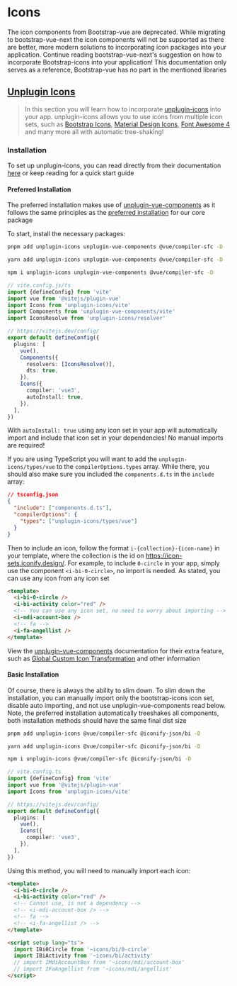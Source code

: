 # Icons

The icon components from Bootstrap-vue are deprecated. While migrating to bootstrap-vue-next the icon components will not be supported as there are better, more modern solutions to incorporating icon packages into your application. Continue reading bootstrap-vue-next's suggestion on how to incorporate Bootstrap-icons into your application! This documentation only serves as a reference, Bootstrap-vue has no part in the mentioned libraries

## [Unplugin Icons](https://github.com/antfu/unplugin-icons)

> In this section you will learn how to incorporate [unplugin-icons](https://github.com/antfu/unplugin-icons) into your app. unplugin-icons allows you to use icons from multiple icon sets, such as [Bootstrap Icons](https://icon-sets.iconify.design/bi/), [Material Design Icons](https://icon-sets.iconify.design/mdi/), [Font Awesome 4](https://icon-sets.iconify.design/fa/) and many more all with automatic tree-shaking!

### Installation

To set up unplugin-icons, you can read directly from their documentation [here](https://github.com/antfu/unplugin-icons) or keep reading for a quick start guide

#### Preferred Installation

The preferred installation makes use of [unplugin-vue-components](https://github.com/antfu/unplugin-vue-components) as it follows the same principles as the [preferred installation](../getting-started/#preferred-installation) for our core package

To start, install the necessary packages:

<CodeGroup>
  <CodeGroupItem title="PNPM" active>

```bash
pnpm add unplugin-icons unplugin-vue-components @vue/compiler-sfc -D
```

  </CodeGroupItem>
  <CodeGroupItem title="YARN">

```bash
yarn add unplugin-icons unplugin-vue-components @vue/compiler-sfc -D
```

  </CodeGroupItem>
  <CodeGroupItem title="NPM">

```bash
npm i unplugin-icons unplugin-vue-components @vue/compiler-sfc -D
```

  </CodeGroupItem>
</CodeGroup>

```ts
// vite.config.js/ts
import {defineConfig} from 'vite'
import vue from '@vitejs/plugin-vue'
import Icons from 'unplugin-icons/vite'
import Components from 'unplugin-vue-components/vite'
import IconsResolve from 'unplugin-icons/resolver'

// https://vitejs.dev/config/
export default defineConfig({
  plugins: [
    vue(),
    Components({
      resolvers: [IconsResolve()],
      dts: true,
    }),
    Icons({
      compiler: 'vue3',
      autoInstall: true,
    }),
  ],
})
```

With `autoInstall: true` using any icon set in your app will automatically import and include that icon set in your dependencies! No manual imports are required!

If you are using TypeScript you will want to add the `unplugin-icons/types/vue` to the `compilerOptions.types` array. While there, you should also make sure you included the `components.d.ts` in the `include` array:

```json
// tsconfig.json
{
  "include": ["components.d.ts"],
  "compilerOptions": {
    "types": ["unplugin-icons/types/vue"]
  }
}
```

Then to include an icon, follow the format `i-{collection}-{icon-name}` in your template, where the collection is the id on <https://icon-sets.iconify.design/>. For example, to include `0-circle` in your app, simply use the component `<i-bi-0-circle>`, no import is needed. As stated, you can use any icon from any icon set

```html
<template>
  <i-bi-0-circle />
  <i-bi-activity color="red" />
  <!-- You can use any icon set, no need to worry about importing -->
  <i-mdi-account-box />
  <!-- fa -->
  <i-fa-angellist />
</template>
```

View the [unplugin-vue-components](https://github.com/antfu/unplugin-vue-components) documentation for their extra feature, such as [Global Custom Icon Transformation](https://github.com/antfu/unplugin-icons#global-custom-icon-transformation) and other information

#### Basic Installation

Of course, there is always the ability to slim down. To slim down the installation, you can manually import only the bootstrap-icons icon set, disable auto importing, and not use unplugin-vue-components read below. Note, the preferred installation automatically treeshakes all components, both installation methods should have the same final dist size

<CodeGroup>
  <CodeGroupItem title="PNPM" active>

```bash
pnpm add unplugin-icons @vue/compiler-sfc @iconify-json/bi -D
```

  </CodeGroupItem>
  <CodeGroupItem title="YARN">

```bash
yarn add unplugin-icons @vue/compiler-sfc @iconify-json/bi -D
```

  </CodeGroupItem>
  <CodeGroupItem title="NPM">

```bash
npm i unplugin-icons @vue/compiler-sfc @iconify-json/bi -D
```

  </CodeGroupItem>
</CodeGroup>

```ts
// vite.config.ts
import {defineConfig} from 'vite'
import vue from '@vitejs/plugin-vue'
import Icons from 'unplugin-icons/vite'

// https://vitejs.dev/config/
export default defineConfig({
  plugins: [
    vue(),
    Icons({
      compiler: 'vue3',
    }),
  ],
})
```

Using this method, you will need to manually import each icon:

```html
<template>
  <i-bi-0-circle />
  <i-bi-activity color="red" />
  <!-- Cannot use, is not a dependency -->
  <!-- <i-mdi-account-box /> -->
  <!-- fa -->
  <!-- <i-fa-angellist /> -->
</template>

<script setup lang="ts">
  import IBi0Circle from '~icons/bi/0-circle'
  import IBiActivity from '~icons/bi/activity'
  // import IMdiAccountBox from '~icons/mdi/account-box'
  // import IFaAngellist from '~icons/mdi/angellist'
</script>
```
